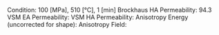 Condition: 100 \[MPa], 510 \[°C], 1 \[min]
Brockhaus HA Permeability: 94.3
VSM EA Permeability: 
VSM HA Permeability: 
Anisotropy Energy (uncorrected for shape): 
Anisotropy Field: 
